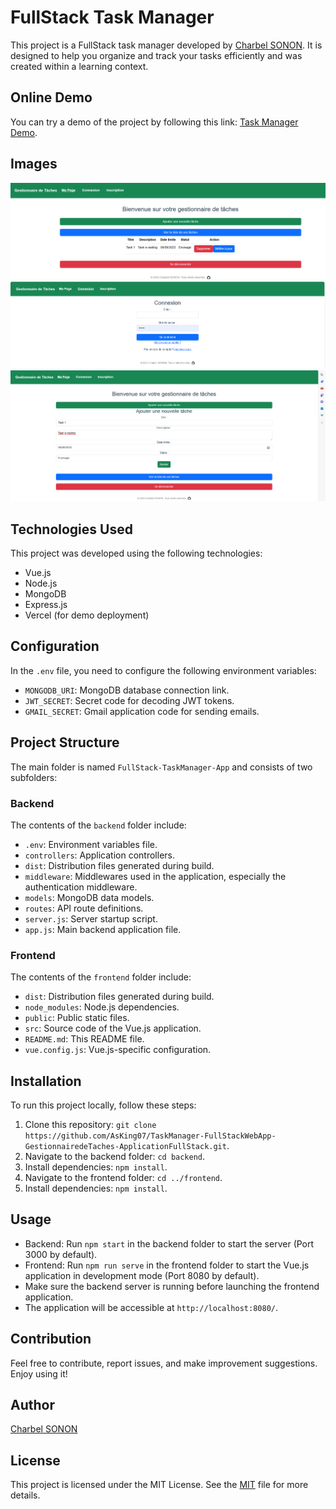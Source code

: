 # FullStack Task Manager

This project is a FullStack task manager developed by [Charbel SONON](https://github.com/AsKing07). It is designed to help you organize and track your tasks efficiently and was created within a learning context.

## Online Demo

You can try a demo of the project by following this link: [Task Manager Demo](https://taskmanager-asking.vercel.app/).

## Images


  <img src="img4.png" alt="Image 4" >
  <img src="img2.png" alt="Image 2">
  <img src="img3.png" alt="Image 3" >


## Technologies Used

This project was developed using the following technologies:

- Vue.js
- Node.js
- MongoDB
- Express.js
- Vercel (for demo deployment)

## Configuration

In the `.env` file, you need to configure the following environment variables:

- `MONGODB_URI`: MongoDB database connection link.
- `JWT_SECRET`: Secret code for decoding JWT tokens.
- `GMAIL_SECRET`: Gmail application code for sending emails.

## Project Structure

The main folder is named `FullStack-TaskManager-App` and consists of two subfolders:

### Backend

The contents of the `backend` folder include:

- `.env`: Environment variables file.
- `controllers`: Application controllers.
- `dist`: Distribution files generated during build.
- `middleware`: Middlewares used in the application, especially the authentication middleware.
- `models`: MongoDB data models.
- `routes`: API route definitions.
- `server.js`: Server startup script.
- `app.js`: Main backend application file.

### Frontend

The contents of the `frontend` folder include:

- `dist`: Distribution files generated during build.
- `node_modules`: Node.js dependencies.
- `public`: Public static files.
- `src`: Source code of the Vue.js application.
- `README.md`: This README file.
- `vue.config.js`: Vue.js-specific configuration.

## Installation

To run this project locally, follow these steps:

1. Clone this repository: `git clone https://github.com/AsKing07/TaskManager-FullStackWebApp-GestionnairedeTaches-ApplicationFullStack.git`.
2. Navigate to the backend folder: `cd backend`.
3. Install dependencies: `npm install`.
4. Navigate to the frontend folder: `cd ../frontend`.
5. Install dependencies: `npm install`.

## Usage

- Backend: Run `npm start` in the backend folder to start the server (Port 3000 by default).
- Frontend: Run `npm run serve` in the frontend folder to start the Vue.js application in development mode (Port 8080 by default).
- Make sure the backend server is running before launching the frontend application.
- The application will be accessible at `http://localhost:8080/`.

## Contribution

Feel free to contribute, report issues, and make improvement suggestions. Enjoy using it!

## Author
[Charbel SONON](https://github.com/AsKing07)

## License

This project is licensed under the MIT License. See the [MIT](LICENSE) file for more details.

